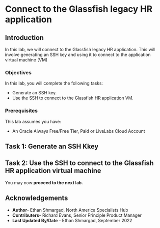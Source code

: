 # Connect to the Glassfish legacy HR application

## Introduction

In this lab, we will connect to the Glassfish legacy HR application. This will involve generating an SSH key and using it to connect to the application virtual machine (VM)

<!---
Download the Glassfish application files for the lab: [Link](https://objectstorage.us-ashburn-1.oraclecloud.com/p/vmkYRTjFDKT14aBgppExmxjWXNForfovxySRrgqJGlWMacsc6mMtClQY1a6foD3c/n/orasenatdpltsecitom03/b/Twitter_LL/o/Twitter_LL1.zip)
-->

### Objectives

In this lab, you will complete the following tasks:

- Generate an SSH key.
- Use the SSH to connect to the Glassfish HR application VM.

### Prerequisites

This lab assumes you have:
- An Oracle Always Free/Free Tier, Paid or LiveLabs Cloud Account

## Task 1: Generate an SSH Kkey

## Task 2: Use the SSH to connect to the Glassfish HR application virtual machine

You may now **proceed to the next lab.**

## Acknowledgements

- **Author**- Ethan Shmargad, North America Specialists Hub
- **Contributers**- Richard Evans, Senior Principle Product Manager
- **Last Updated By/Date** - Ethan Shmargad, September 2022